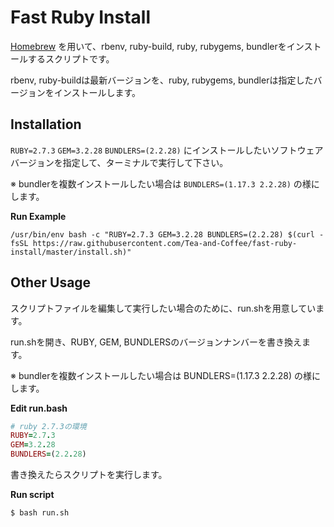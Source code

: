 # Fast Ruby Install

[Homebrew](https://brew.sh/index_ja) を用いて、rbenv, ruby-build, ruby, rubygems, bundlerをインストールするスクリプトです。  

rbenv, ruby-buildは最新バージョンを、ruby, rubygems, bundlerは指定したバージョンをインストールします。

## Installation

`RUBY=2.7.3` `GEM=3.2.28` `BUNDLERS=(2.2.28)` にインストールしたいソフトウェアバージョンを指定して、ターミナルで実行して下さい。

※ bundlerを複数インストールしたい場合は `BUNDLERS=(1.17.3 2.2.28)` の様にします。

**Run Example**

```
/usr/bin/env bash -c "RUBY=2.7.3 GEM=3.2.28 BUNDLERS=(2.2.28) $(curl -fsSL https://raw.githubusercontent.com/Tea-and-Coffee/fast-ruby-install/master/install.sh)"
```

## Other Usage

スクリプトファイルを編集して実行したい場合のために、run.shを用意しています。

run.shを開き、RUBY, GEM, BUNDLERSのバージョンナンバーを書き換えます。  

※ bundlerを複数インストールしたい場合は BUNDLERS=(1.17.3 2.2.28) の様にします。  

**Edit run.bash**

```ruby
# ruby 2.7.3の環境
RUBY=2.7.3
GEM=3.2.28
BUNDLERS=(2.2.28)
```

書き換えたらスクリプトを実行します。

**Run script**

```bash
$ bash run.sh
```
